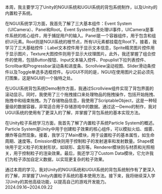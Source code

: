 本周，我主要学习了Unity的NGUI系统和UGUI系统的背包系统制作，以及Unity的内置粒子系统。

在NGUI系统学习方面，我首先了解了三大基本组件：Event System（UICamera）、Panel和Root。Event System负责处理UI事件，UICamera是事件系统的核心组件，用于捕捉用户的输入。Panel是一个容器组件，用于包含和组织UI元素。Root则是NGUI系统的根节点，所有UI元素都挂载在Root下。接着，我学习了三大基础控件：Label文本控件用于显示文本信息，Sprite精灵图片控件用于显示图片，Texture大图控件则用于显示大纹理图片。此外，我还掌握了组合控件的使用，包括Button按钮、Input文本输入控件、Popuplist下拉列表控件、Scrollbar和Progressbar滚动条和进度条、Scrollview滚动视图、Slider滑动条控件以及Toggle单选多选框控件。与UGUI不同的是，NGUI在使用图片之前必须先打图集，这是NGUI的一个独特之处。

在UGUI系统背包系统Demo制作方面，我通过Scrollview组件实现了背包界面的滚动显示。同时，我使用了三个拖拽接口来处理物品的拖拽操作，包括开始拖拽、拖拽中和结束拖拽。为了存储物品信息，我使用了ScriptableObject，这是一种轻量级的数据容器，非常适合用于存储游戏中的数据。通过这一Demo的制作，我对UGUI系统的使用有了更深入的了解，并掌握了背包系统的基本实现方法。

在Unity粒子系统学习方面，我首先了解了内置粒子系统Particle System的概述。Particle System是Unity中用于创建粒子效果的核心组件，可以模拟火焰、烟雾、爆炸等自然现象。接着，我学习了Main模块，用于设置粒子的基本属性，如生命周期、速度等。Emission模块则用于控制粒子的发射速率和发射数量。Shape模块用于定义粒子的发射形状，如球形、盒形等。Renderer模块则与材质和光照相关，用于控制粒子的渲染效果。最后，我还学习了Custom Data模块，它允许我们为粒子添加自定义数据，以实现更复杂的粒子效果。

通过本周的学习，我对Unity的NGUI系统和UGUI系统的背包系统制作有了更深入的了解，并掌握了Unity内置粒子系统的基本使用方法。接下来，我将继续深入学习Unity的其他高级功能，以提高自己的游戏开发能力。
2024.09.16~2024.09.22